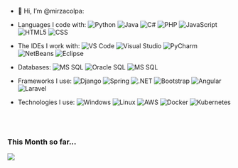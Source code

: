 - 👋 Hi, I’m @mirzacolpa:

-   Languages I code with:
  ![Python](https://img.shields.io/badge/-Python-blue?logo=python&logoColor=white&style=flat)
  ![Java](https://img.shields.io/badge/-Java-orange?logo=java&logoColor=white&style=flat)
  ![C#](https://img.shields.io/badge/-C%23-blue?logo=csharp&logoColor=white&style=flat)
  ![PHP](https://img.shields.io/badge/PHP-777BB4?style=flat&logo=php&logoColor=white)
  ![JavaScript](https://img.shields.io/badge/-JavaScript-F7DF1E?style=flat&logo=javascript&logoColor=black)
  ![HTML5](https://img.shields.io/badge/-HTML5-E34F26?style=flat&logo=html5&logoColor=white)
  ![CSS](https://img.shields.io/badge/-CSS-1572B6?style=flat&logo=css3&logoColor=white)

- The IDEs I work with:
  ![VS Code](https://img.shields.io/badge/Visual_Studio_Code-blue?style=flat&logo=visual-studio-code)
  ![Visual Studio](https://img.shields.io/badge/Visual_Studio-blueviolet?style=flat&logo=visual-studio)
  ![PyCharm](https://img.shields.io/badge/PyCharm-orange?style=flat&logo=pycharm)
  ![NetBeans](https://img.shields.io/badge/NetBeans-blue?style=flat&logo=apache-netbeans-ide)
  ![Eclipse](https://img.shields.io/badge/Eclipse-2C2255?style=flat&logo=eclipse-ide)


- Databases:
  ![MS SQL](https://img.shields.io/badge/MS_SQL-CC2927?style=flat&logo=microsoft-sql-server)
  ![Oracle SQL](https://img.shields.io/badge/Oracle_SQL-F80000?style=flat&logo=oracle)
  ![MS SQL](https://img.shields.io/badge/MS_SQL-CC2927?style=flat&logo=microsoft-sql-server)


- Frameworks I use:
  ![Django](https://img.shields.io/badge/Django-092E20?style=flat&logo=django)
  ![Spring](https://img.shields.io/badge/Spring-6DB33F?style=flat&logo=spring)
  ![.NET](https://img.shields.io/badge/.NET-512BD4?style=flat&logo=.net)
  ![Bootstrap](https://img.shields.io/badge/-Bootstrap-563D7C?style=flat&logo=bootstrap)
  ![Angular](https://img.shields.io/badge/Angular-DD0031?style=flat&logo=angular&logoColor=white)
  ![Laravel](https://img.shields.io/badge/Laravel-FF2D20?style=flat&logo=laravel&logoColor=white)


- Technologies I use:
  ![Windows](https://img.shields.io/badge/Windows-0078D6?style=flat&logo=windows&logoColor=white)
  ![Linux](https://img.shields.io/badge/Linux-FCC624?style=flat&logo=linux&logoColor=black)
  ![AWS](https://img.shields.io/badge/AWS-232F3E?style=flat&logo=amazon-aws)
  ![Docker](https://img.shields.io/badge/Docker-2496ED?style=flat&logo=docker)
  ![Kubernetes](https://img.shields.io/badge/Kubernetes-326CE5?style=flat&logo=kubernetes&logoColor=white)



<!-- Currently working on: -->



<br>
<!--
<a href="https://github.com/anuraghazra/github-readme-stats">
  <img height=200 align="center" src="https://github-readme-stats.vercel.app/api?username=mirzacolpa&theme=radical" />
</a>
<a href="https://github.com/anuraghazra/convoychat">
  <img height=200 align="center" src="https://github-readme-stats.vercel.app/api/top-langs/?username=mirzacolpa&size_weight=0.5&count_weight=0.5&theme=radical#gh-dark-mode-only" />
</a>
-->
<br>
<be>
<h3>This Month so far...</h3>
<div>
  <img src="https://github-readme-stats.vercel.app/api/wakatime?username=cmirza&theme=radical#gh-dark-mode-only"/>
</div>


<!---
mirzacolpa/mirzacolpa is a ✨ special ✨ repository because its `README.md` (this file) appears on your GitHub profile.
You can click the Preview link to take a look at your changes.
--->
